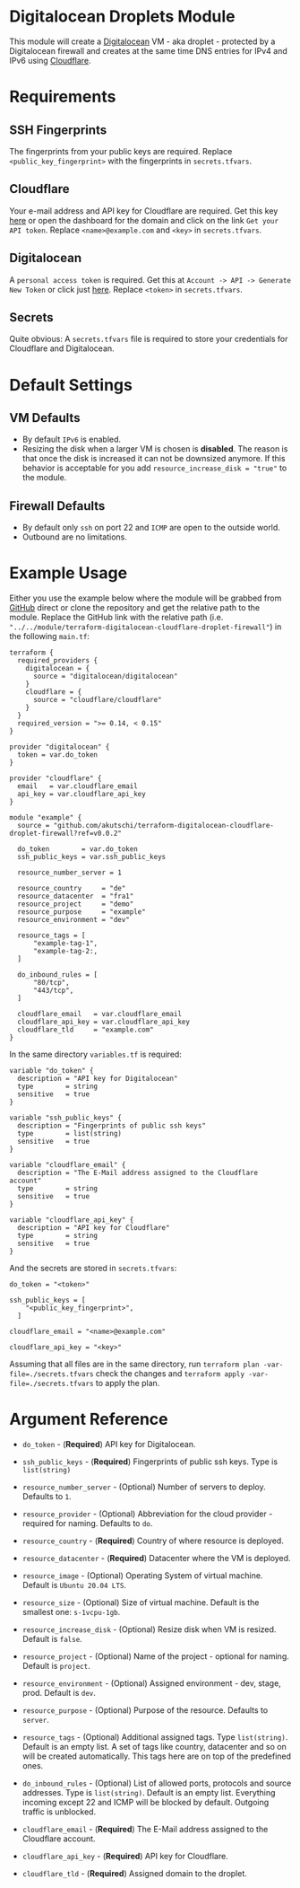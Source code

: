 # Digitalocean Droplets Module

This module will create a [Digitalocean](digitalocean.com) VM - aka droplet - protected by a Digitalocean firewall and creates at the same time DNS entries for IPv4 and IPv6 using [Cloudflare](cloudflare.com).

# Requirements

## SSH Fingerprints

The fingerprints from your public keys are required. Replace `<public_key_fingerprint>` with the fingerprints in `secrets.tfvars`.

## Cloudflare

Your e-mail address and API key for Cloudflare are required. Get this key [here](https://dash.cloudflare.com/profile) or open the dashboard for the domain and click on the link `Get your API token`. Replace `<name>@example.com` and `<key>` in `secrets.tfvars`.

## Digitalocean

A `personal access token` is required. Get this at `Account -> API -> Generate New Token` or click just [here](https://cloud.digitalocean.com/account/api/tokens). Replace `<token>` in `secrets.tfvars`.

## Secrets

Quite obvious: A `secrets.tfvars` file is required to store your credentials for Cloudflare and Digitalocean.

# Default Settings

## VM Defaults

- By default `IPv6` is enabled. 
- Resizing the disk when a larger VM is chosen is **disabled**. The reason is that once the disk is increased it can not be downsized anymore. If this behavior is acceptable for you add `resource_increase_disk = "true"` to the module.

## Firewall Defaults

- By default only `ssh` on port 22 and `ICMP` are open to the outside world. 
- Outbound are no limitations. 

# Example Usage

Either you use the example below where the module will be grabbed from [GitHub](github.com) direct or clone the repository and get the relative path to the module. Replace the GitHub link with the relative path (i.e. `"../../module/terraform-digitalocean-cloudflare-droplet-firewall"`) in the following `main.tf`:

```hcl
terraform {
  required_providers {
    digitalocean = {
      source = "digitalocean/digitalocean"
    }
    cloudflare = {
      source = "cloudflare/cloudflare"
    }
  }
  required_version = ">= 0.14, < 0.15"
}

provider "digitalocean" {
  token = var.do_token
}

provider "cloudflare" {
  email   = var.cloudflare_email
  api_key = var.cloudflare_api_key
}

module "example" {
  source = "github.com/akutschi/terraform-digitalocean-cloudflare-droplet-firewall?ref=v0.0.2"

  do_token        = var.do_token
  ssh_public_keys = var.ssh_public_keys

  resource_number_server = 1

  resource_country     = "de"
  resource_datacenter  = "fra1"
  resource_project     = "demo"
  resource_purpose     = "example"
  resource_environment = "dev"

  resource_tags = [
      "example-tag-1",
      "example-tag-2:,
  ]

  do_inbound_rules = [
      "80/tcp",
      "443/tcp",
  ]

  cloudflare_email   = var.cloudflare_email
  cloudflare_api_key = var.cloudflare_api_key
  cloudflare_tld     = "example.com"
}
```

In the same directory `variables.tf` is required: 

```hcl
variable "do_token" {
  description = "API key for Digitalocean"
  type        = string
  sensitive   = true
}

variable "ssh_public_keys" {
  description = "Fingerprints of public ssh keys"
  type        = list(string)
  sensitive   = true
}

variable "cloudflare_email" {
  description = "The E-Mail address assigned to the Cloudflare account"
  type        = string
  sensitive   = true
}

variable "cloudflare_api_key" {
  description = "API key for Cloudflare"
  type        = string
  sensitive   = true
}
```

And the secrets are stored in `secrets.tfvars`:

```hcl
do_token = "<token>"

ssh_public_keys = [
    "<public_key_fingerprint>",
  ]

cloudflare_email = "<name>@example.com"

cloudflare_api_key = "<key>"
```

Assuming that all files are in the same directory, run `terraform plan -var-file=./secrets.tfvars` check the changes and `terraform apply -var-file=./secrets.tfvars` to apply the plan. 

# Argument Reference

- `do_token` - (**Required**) API key for Digitalocean.

- `ssh_public_keys` - (**Required**) Fingerprints of public ssh keys. Type is `list(string)`
  
- `resource_number_server` - (Optional) Number of servers to deploy. Defaults to `1`.
  
- `resource_provider` - (Optional) Abbreviation for the cloud provider - required for naming. Defaults to `do`.
  
- `resource_country` - (**Required**) Country of where resource is deployed.

- `resource_datacenter` - (**Required**) Datacenter where the VM is deployed.

- `resource_image` - (Optional) Operating System of virtual machine. Default is `Ubuntu 20.04 LTS`.

- `resource_size` - (Optional) Size of virtual machine. Default is the smallest one: `s-1vcpu-1gb`.

- `resource_increase_disk` - (Optional) Resize disk when VM is resized. Default is `false`.

- `resource_project` - (Optional) Name of the project - optional for naming. Default is `project`.

- `resource_environment` - (Optional) Assigned environment - dev, stage, prod. Default is `dev`.

- `resource_purpose` - (Optional) Purpose of the resource. Defaults to `server`.

- `resource_tags` - (Optional) Additional assigned tags. Type `list(string)`. Default is an empty list.  A set of tags like country, datacenter and so on will be created automatically. This tags here are on top of the predefined ones.

- `do_inbound_rules` - (Optional) List of allowed ports, protocols and source addresses. Type is `list(string)`. Default is an empty list. Everything incoming except 22 and ICMP will be blocked by default. Outgoing traffic is unblocked.

- `cloudflare_email` - (**Required**) The E-Mail address assigned to the Cloudflare account.

- `cloudflare_api_key` - (**Required**) API key for Cloudflare.

- `cloudflare_tld` - (**Required**) Assigned domain to the droplet.



